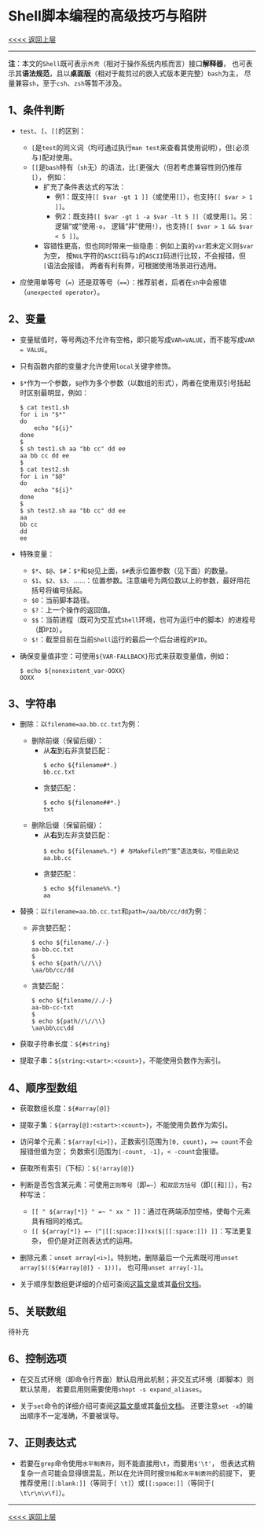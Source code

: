 <meta http-equiv="Content-Type" content="text/html; charset=utf-8" />
<base target="_blank" />

# Shell脚本编程的高级技巧与陷阱

[<<<< 返回上层](记不住又用得多的东东.md)

---------------------------------------------------------------------------

**注**：本文的`Shell`既可表示`外壳`（相对于操作系统内核而言）接口**解释器**，
也可表示其**语法规范**，且以**桌面版**（相对于裁剪过的嵌入式版本更完整）`bash`为主，
尽量兼容`sh`，至于`csh`、`zsh`等暂不涉及。

## 1、条件判断

* `test`、`[`、`[[`的区别：
    * `[`是`test`的同义词（均可通过执行`man test`来查看其使用说明），但`[`必须与`]`配对使用。
    * `[[`是`bash`特有（`sh`无）的语法，比`[`更强大（但若考虑兼容性则仍推荐`[`），
    例如：
        * 扩充了条件表达式的写法：
            * 例1：既支持`[[ $var -gt 1 ]]`（或使用`[]`），也支持`[[ $var > 1 ]]`。
            * 例2：既支持`[[ $var -gt 1 -a $var -lt 5 ]]`（或使用`[]`。另：逻辑“或”使用`-o`，
            逻辑“非”使用`!`），也支持`[[ $var > 1 && $var < 5 ]]`。
        * 容错性更高，但也同时带来一些隐患：例如上面的`var`若未定义则`$var`为空，
        按`NUL`字符的`ASCII`码与`1`的`ASCII`码进行比较，不会报错，但`[`语法会报错，
        两者有利有弊，可根据使用场景进行选用。

* 应使用单等号（`=`）还是双等号（`==`）：推荐前者，后者在`sh`中会报错（`unexpected operator`）。

## 2、变量

* 变量赋值时，等号两边不允许有空格，即只能写成`VAR=VALUE`，而不能写成`VAR = VALUE`。

* 只有函数内部的变量才允许使用`local`关键字修饰。

* `$*`作为一个参数，`$@`作为多个参数（以数组的形式），两者在使用双引号括起时区别最明显，例如：
    ````
    $ cat test1.sh
    for i in "$*"
    do
        echo "${i}"
    done
    $
    $ sh test1.sh aa "bb cc" dd ee
    aa bb cc dd ee
    $
    $ cat test2.sh
    for i in "$@"
    do
        echo "${i}"
    done
    $
    $ sh test2.sh aa "bb cc" dd ee
    aa
    bb cc
    dd
    ee
    ````

* 特殊变量：
    * `$*`、`$@`、`$#`：`$*`和`$@`见上面，`$#`表示位置参数（见下面）的数量。
    * `$1`、`$2`、`$3`、……：位置参数。注意编号为两位数以上的参数，最好用花括号将编号括起。
    * `$0`：当前脚本路径。
    * `$?`：上一个操作的返回值。
    * `$$`：当前进程（既可为交互式`Shell`环境，也可为运行中的脚本）的进程号（即`PID`）。
    * `$!`：截至目前在当前`Shell`运行的最后一个后台进程的`PID`。

* 确保变量值非空：可使用`${VAR-FALLBACK}`形式来获取变量值，例如：
    ````
    $ echo ${nonexistent_var-OOXX}
    OOXX
    ````

## 3、字符串

* 删除：以`filename=aa.bb.cc.txt`为例：
    * 删除前缀（保留后缀）：
        * 从**左**到右非贪婪匹配：
            ````
            $ echo ${filename#*.}
            bb.cc.txt
            ````
        * 贪婪匹配：
            ````
            $ echo ${filename##*.}
            txt
            ````
    * 删除后缀（保留前缀）：
        * 从**右**到左非贪婪匹配：
            ````
            $ echo ${filename%.*} # 与Makefile的“茎”语法类似，可借此助记
            aa.bb.cc
            ````
        * 贪婪匹配：
            ````
            $ echo ${filename%%.*}
            aa
            ````

* 替换：以`filename=aa.bb.cc.txt`和`path=/aa/bb/cc/dd`为例：
    * 非贪婪匹配：
        ````
        $ echo ${filename/./-}
        aa-bb.cc.txt
        $
        $ echo ${path/\//\\}
        \aa/bb/cc/dd
        ````
    * 贪婪匹配：
        ````
        $ echo ${filename//./-}
        aa-bb-cc-txt
        $
        $ echo ${path//\//\\}
        \aa\bb\cc\dd
        ````

* 获取子符串长度：`${#string}`

* 提取子串：`${string:<start>:<count>}`，不能使用负数作为索引。

## 4、顺序型数组

* 获取数组长度：`${#array[@]}`

* 提取子集：`${array[@]:<start>:<count>}`，不能使用负数作为索引。

* 访问单个元素：`${array[<i>]}`，正数索引范围为`[0, count)`，`>= count`不会报错但值为空；
负数索引范围为`[-count, -1]`，`< -count`会报错。

* 获取所有索引（下标）：`${!array[@]}`

* 判断是否包含某元素：可使用`正则等号`（即`=~`）和`双层方括号`（即`[[`和`]]`），有`2`种写法：
    * `[[ " ${array[*]} " =~ " xx " ]]`：通过在两端添加空格，使每个元素具有相同的格式。
    * `[[ ${array[*]} =~ (^|[[:space:]])xx($|[[:space:]]) ]]`：写法更复杂，
    但仍是对正则表达式的运用。

* 删除元素：`unset array[<i>]`。特别地，删除最后一个元素既可用`unset array[$((${#array[@]} - 1))]`，
也可用`unset array[-1]`。

* 关于顺序型数组更详细的介绍可查阅[这篇文章](https://www.mybluelinux.com/bash-guide-to-bash-arrays/)或其[备份文档](references/bash-guide-to-bash-arrays.pdf)。

## 5、关联数组

待补充

## 6、控制选项

* 在交互式环境（即命令行界面）默认启用此机制；非交互式环境（即脚本）则默认禁用，
若要启用则需要使用`shopt -s expand_aliases`。

* 关于`set`命令的详细介绍可查阅[这篇文章](https://phoenixnap.com/kb/linux-set#:~:text=The%20set%20command%20is%20a%20built-in%20Linux%20shell,%28sh%29%2C%20C%20shell%20%28csh%29%2C%20and%20Korn%20shell%20%28ksh%29)或其[备份文档](references/linux_set_command_usage.pdf)。
还要注意`set -x`的输出顺序不一定准确，不要被误导。

## 7、正则表达式

* 若要在`grep`命令使用`水平制表符`，则不能直接用`\t`，而要用`$'\t'`，
但表达式稍复杂一点可能会显得很混乱，所以在允许同时搜`空格`和`水平制表符`的前提下，
更推荐使用`[[:blank:]]`（等同于`[ \t]`）或`[[:space:]]`（等同于`[ \t\r\n\v\f]`）。

---------------------------------------------------------------------------

[<<<< 返回上层](记不住又用得多的东东.md)


